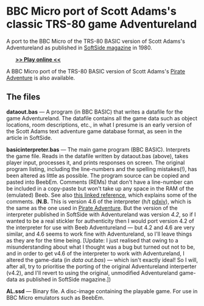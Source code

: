 # BBC Micro port of Scott Adams's classic TRS-80 game Adventureland
A port to the BBC Micro of the TRS-80 BASIC version of Scott Adams's Adventureland as published in [SoftSide magazine](https://archive.org/stream/softside-magazine-22/SoftSide_22_Vol_2-10_1980-07_Adventureland#page/n35/mode/1up) in 1980.

&nbsp;&nbsp;&nbsp;&nbsp;&nbsp;&nbsp;**[>> Play online <<](http://bbcmicro.co.uk/jsbeeb/play.php?cpuMultiplier=4&autoboot&disc=https://raw.githubusercontent.com/ahope1/Beeb-Adventureland/master/AL.ssd)**

A BBC Micro port of the TRS-80 BASIC version of Scott Adams's [Pirate Adventure](https://github.com/ahope1/Beeb-Pirate-Adventure) is also available.  

## The files

**dataout.bas** — A program (in BBC BASIC) that writes a datafile for the game Adventureland. The datafile contains all the game data such as object locations, room descriptions, etc., in what I presume is an early version of the Scott Adams text adventure game database format, as seen in the article in SoftSide.

**basicinterpreter.bas** — The main game program (BBC BASIC). Interprets the game file. Reads in the datafile written by dataout.bas (above), takes player input, processes it, and prints responses on screen. The original program listing, including the line-numbers and the spelling mistakes(!), has been altered as little as possible. The program source can be copied and pasted into BeebEm. Comments (REMs) that don't have a line-number can be included in a copy-paste but won't take up any space in the RAM of the (emulated) Beeb. See also [this linked reference](https://github.com/pdxiv/LuaScott/blob/master/doc/The_ADVENTURE_Data_Base_Format_(1980).md), which explains some of the comments. (**N.B.** This is version 4.6 of the interpreter (h/t [pdxiv](https://github.com/pdxiv/PerlScott)), which is the same as the one used in [Pirate Adventure](https://github.com/ahope1/Beeb-Pirate-Adventure). But the version of the interpreter published in SoftSide with Adventureland was version _4.2_, so if I wanted to be a real stickler for authenticity then I would port version 4.2 of the interpreter for use with Beeb Adventureland — but 4.2 and 4.6 are very similar, and 4.6 seems to work fine with Adventureland, so I'll leave things as they are for the time being. [Update: I just realised that owing to a misunderstanding about what I thought was a bug but turned out not to be, and in order to get v4.6 of the interpreter to work with Adventureland, I altered the game-data (in _data out.bas_) — which isn't exactly ideal! So I will, after all, try to prioritise the porting of the original Adventureland interperter (v4.2), and I'll revert to using the original, unmodified Adventureland game-data as published in SoftSide magazine.])

**AL.ssd** — Binary file. A disc-image containing the playable game. For use in BBC Micro emulators such as BeebEm.
